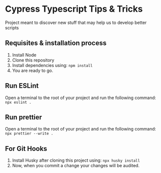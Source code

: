 # Cypress Typescript Tips & Tricks

Project meant to discover new stuff that may help us to develop better scripts

## Requisites & installation process

1. Install Node
2. Clone this repository
3. Install dependencies using: `npm install`
4. You are ready to go.

## Run ESLint

Open a terminal to the root of your project and run the following command:
`npx eslint .`

## Run prettier

Open a terminal to the root of your project and run the following command:
`npx prettier --write .`

## For Git Hooks

1. Install Husky after cloning this project using: `npx husky install`
2. Now, when you commit a change your changes will be audited.
